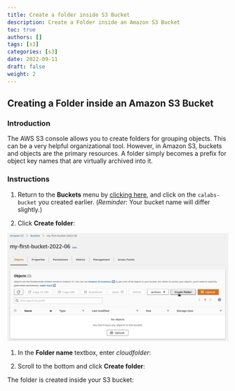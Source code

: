 ```yaml
---
title: Create a folder inside S3 Bucket
description: Create a Folder inside an Amazon S3 Bucket
toc: true
authors: []
tags: [s3]
categories: [s3]
date: 2022-09-11
draft: false
weight: 2
---
```


## Creating a Folder inside an Amazon S3 Bucket

### Introduction

The AWS S3 console allows you to create folders for grouping objects. This can be a very helpful organizational tool. However, in Amazon S3, buckets and objects are the primary resources. A folder simply becomes a prefix for object key names that are virtually archived into it.

### Instructions

1. Return to the **Buckets** menu by [clicking here](https://s3.console.aws.amazon.com/s3/home?region=us-west-2), and click on the `calabs-bucket` you created earlier. (_Reminder_: Your bucket name will differ slightly.)

2. Click **Create folder**:

![alt](./img/s3-create-folder-01.png)

1. In the **Folder name** textbox, enter _cloudfolder_:

4. Scroll to the bottom and click **Create folder**:

The folder is created inside your S3 bucket:
